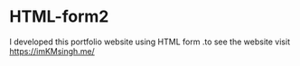 # HTML-form2
I developed this portfolio website using HTML form .to see the website visit https://imKMsingh.me/ 

